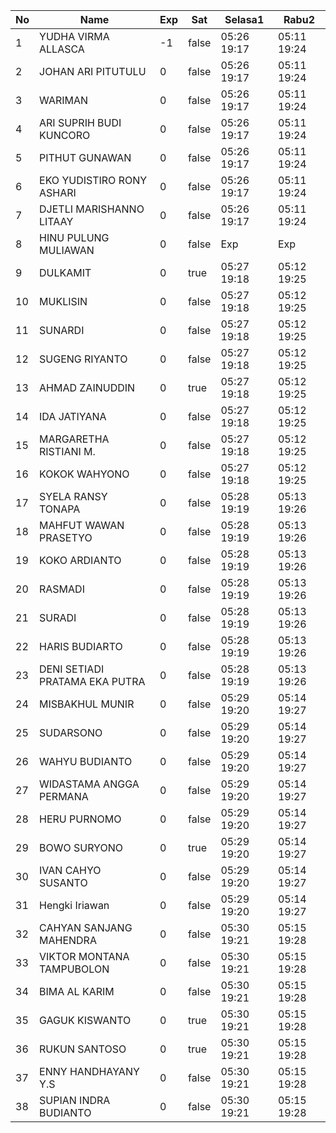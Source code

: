 | No | Name | Exp | Sat | Selasa1 | Rabu2 |
|-----|-----|-----|-----|-----|-----|
| 1 | YUDHA VIRMA ALLASCA | -1 | false | 05:26 19:17 | 05:11 19:24 |
| 2 | JOHAN ARI PITUTULU | 0 | false | 05:26 19:17 | 05:11 19:24 |
| 3 | WARIMAN | 0 | false | 05:26 19:17 | 05:11 19:24 |
| 4 | ARI SUPRIH BUDI KUNCORO | 0 | false | 05:26 19:17 | 05:11 19:24 |
| 5 | PITHUT GUNAWAN | 0 | false | 05:26 19:17 | 05:11 19:24 |
| 6 | EKO YUDISTIRO RONY ASHARI | 0 | false | 05:26 19:17 | 05:11 19:24 |
| 7 | DJETLI MARISHANNO LITAAY | 0 | false | 05:26 19:17 | 05:11 19:24 |
| 8 | HINU PULUNG MULIAWAN | 0 | false | Exp | Exp |
| 9 | DULKAMIT | 0 | true | 05:27 19:18 | 05:12 19:25 |
| 10 | MUKLISIN | 0 | false | 05:27 19:18 | 05:12 19:25 |
| 11 | SUNARDI | 0 | false | 05:27 19:18 | 05:12 19:25 |
| 12 | SUGENG RIYANTO | 0 | false | 05:27 19:18 | 05:12 19:25 |
| 13 | AHMAD ZAINUDDIN | 0 | true | 05:27 19:18 | 05:12 19:25 |
| 14 | IDA JATIYANA | 0 | false | 05:27 19:18 | 05:12 19:25 |
| 15 | MARGARETHA RISTIANI M. | 0 | false | 05:27 19:18 | 05:12 19:25 |
| 16 | KOKOK WAHYONO | 0 | false | 05:27 19:18 | 05:12 19:25 |
| 17 | SYELA RANSY TONAPA | 0 | false | 05:28 19:19 | 05:13 19:26 |
| 18 | MAHFUT WAWAN PRASETYO | 0 | false | 05:28 19:19 | 05:13 19:26 |
| 19 | KOKO ARDIANTO | 0 | false | 05:28 19:19 | 05:13 19:26 |
| 20 | RASMADI | 0 | false | 05:28 19:19 | 05:13 19:26 |
| 21 | SURADI | 0 | false | 05:28 19:19 | 05:13 19:26 |
| 22 | HARIS BUDIARTO | 0 | false | 05:28 19:19 | 05:13 19:26 |
| 23 | DENI SETIADI PRATAMA EKA PUTRA | 0 | false | 05:28 19:19 | 05:13 19:26 |
| 24 | MISBAKHUL MUNIR | 0 | false | 05:29 19:20 | 05:14 19:27 |
| 25 | SUDARSONO | 0 | false | 05:29 19:20 | 05:14 19:27 |
| 26 | WAHYU BUDIANTO | 0 | false | 05:29 19:20 | 05:14 19:27 |
| 27 | WIDASTAMA ANGGA PERMANA | 0 | false | 05:29 19:20 | 05:14 19:27 |
| 28 | HERU PURNOMO | 0 | false | 05:29 19:20 | 05:14 19:27 |
| 29 | BOWO SURYONO | 0 | true | 05:29 19:20 | 05:14 19:27 |
| 30 | IVAN CAHYO SUSANTO | 0 | false | 05:29 19:20 | 05:14 19:27 |
| 31 | Hengki Iriawan | 0 | false | 05:29 19:20 | 05:14 19:27 |
| 32 | CAHYAN SANJANG MAHENDRA | 0 | false | 05:30 19:21 | 05:15 19:28 |
| 33 | VIKTOR MONTANA TAMPUBOLON | 0 | false | 05:30 19:21 | 05:15 19:28 |
| 34 | BIMA AL KARIM | 0 | false | 05:30 19:21 | 05:15 19:28 |
| 35 | GAGUK KISWANTO | 0 | true | 05:30 19:21 | 05:15 19:28 |
| 36 | RUKUN SANTOSO | 0 | true | 05:30 19:21 | 05:15 19:28 |
| 37 | ENNY HANDHAYANY Y.S | 0 | false | 05:30 19:21 | 05:15 19:28 |
| 38 | SUPIAN INDRA BUDIANTO | 0 | false | 05:30 19:21 | 05:15 19:28 |
